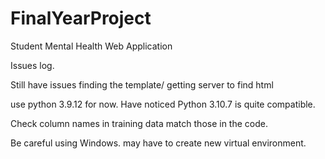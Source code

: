 # FinalYearProject
Student Mental Health Web Application 


Issues log.

Still have issues finding the template/ getting server to find html

use python 3.9.12 for now.
Have noticed Python 3.10.7 is quite compatible.

Check column names in training data match those in the code.

Be careful using Windows. may have to create new virtual environment.

